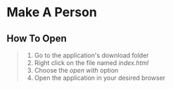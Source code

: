 # Make A Person

## How To Open
> 1. Go to the application's download folder
> 2. Right click on the file named _index.html_
> 3. Choose the _open with_ option
> 4. Open the application in your desired browser